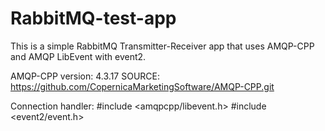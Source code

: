 # RabbitMQ-test-app
This is a simple RabbitMQ Transmitter-Receiver app that uses AMQP-CPP and AMQP LibEvent with event2.

AMQP-CPP version: 4.3.17
SOURCE: https://github.com/CopernicaMarketingSoftware/AMQP-CPP.git 

Connection handler:
#include <amqpcpp/libevent.h>
#include <event2/event.h>
